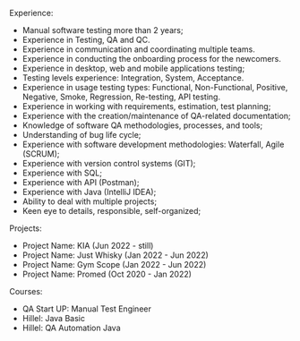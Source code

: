 Experience:
- Manual software testing more than 2 years;
- Experience in Testing, QA and QC.
- Experience in communication and coordinating multiple teams.
- Experience in conducting the onboarding process for the newcomers.
- Experience in desktop, web and mobile applications testing;
- Testing levels experience: Integration, System, Acceptance.
- Experience in usage testing types: Functional, Non-Functional, Positive, Negative, Smoke, Regression, Re-testing, API testing.
- Experience in working with requirements, estimation, test planning;
- Experience with the creation/maintenance of QA-related documentation;
- Knowledge of software QA methodologies, processes, and tools;
- Understanding of bug life cycle;
- Experience with software development methodologies: Waterfall, Agile (SCRUM); 
- Experience with version control systems (GIT);
- Experience with SQL;
- Experience with API (Postman);
- Experience with Java (IntelliJ IDEA);
- Ability to deal with multiple projects;
- Keen eye to details, responsible, self-organized;

Projects:
- Project Name: KIA (Jun 2022 - still)
- Project Name: Just Whisky (Jan 2022 - Jun 2022)
- Project Name: Gym Scope (Jan 2022 - Jun 2022)
- Project Name: Promed (Oct 2020 - Jan 2022)

Courses:
- QA Start UP: Manual Test Engineer
- Hillel: Java Basic
- Hillel: QA Automation Java
